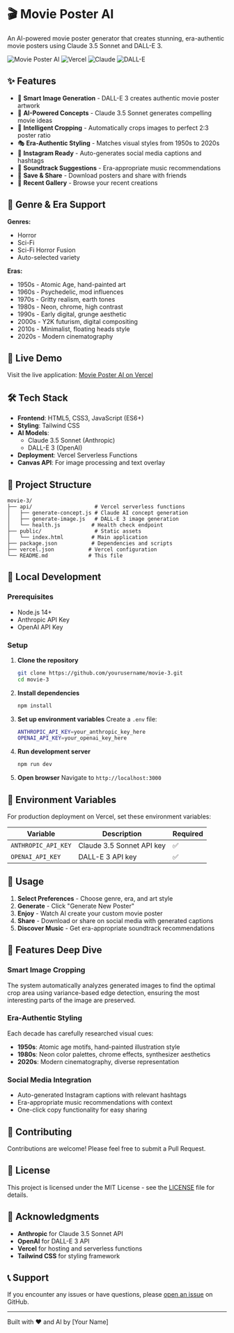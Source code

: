 # 🎬 Movie Poster AI

An AI-powered movie poster generator that creates stunning, era-authentic movie posters using Claude 3.5 Sonnet and DALL-E 3.

![Movie Poster AI](https://img.shields.io/badge/AI-Movie%20Poster%20Generator-blue)
![Vercel](https://img.shields.io/badge/Deployed%20on-Vercel-black)
![Claude](https://img.shields.io/badge/Powered%20by-Claude%203.5-orange)
![DALL-E](https://img.shields.io/badge/Images%20by-DALL--E%203-green)

## ✨ Features

- 🎨 **Smart Image Generation** - DALL-E 3 creates authentic movie poster artwork
- 🧠 **AI-Powered Concepts** - Claude 3.5 Sonnet generates compelling movie ideas
- 📐 **Intelligent Cropping** - Automatically crops images to perfect 2:3 poster ratio
- 🎭 **Era-Authentic Styling** - Matches visual styles from 1950s to 2020s
- 📱 **Instagram Ready** - Auto-generates social media captions and hashtags
- 🎵 **Soundtrack Suggestions** - Era-appropriate music recommendations
- 💾 **Save & Share** - Download posters and share with friends
- 🔄 **Recent Gallery** - Browse your recent creations

## 🎯 Genre & Era Support

**Genres:**
- Horror
- Sci-Fi  
- Sci-Fi Horror Fusion
- Auto-selected variety

**Eras:**
- 1950s - Atomic Age, hand-painted art
- 1960s - Psychedelic, mod influences  
- 1970s - Gritty realism, earth tones
- 1980s - Neon, chrome, high contrast
- 1990s - Early digital, grunge aesthetic
- 2000s - Y2K futurism, digital compositing
- 2010s - Minimalist, floating heads style
- 2020s - Modern cinematography

## 🚀 Live Demo

Visit the live application: [Movie Poster AI on Vercel](https://movie-3.vercel.app)

## 🛠️ Tech Stack

- **Frontend**: HTML5, CSS3, JavaScript (ES6+)
- **Styling**: Tailwind CSS
- **AI Models**: 
  - Claude 3.5 Sonnet (Anthropic)
  - DALL-E 3 (OpenAI)
- **Deployment**: Vercel Serverless Functions
- **Canvas API**: For image processing and text overlay

## 📁 Project Structure

```
movie-3/
├── api/                    # Vercel serverless functions
│   ├── generate-concept.js # Claude AI concept generation
│   ├── generate-image.js   # DALL-E 3 image generation  
│   └── health.js          # Health check endpoint
├── public/                 # Static assets
│   └── index.html         # Main application
├── package.json           # Dependencies and scripts
├── vercel.json           # Vercel configuration
└── README.md             # This file
```

## 🚀 Local Development

### Prerequisites

- Node.js 14+ 
- Anthropic API Key
- OpenAI API Key

### Setup

1. **Clone the repository**
   ```bash
   git clone https://github.com/yourusername/movie-3.git
   cd movie-3
   ```

2. **Install dependencies**
   ```bash
   npm install
   ```

3. **Set up environment variables**
   Create a `.env` file:
   ```bash
   ANTHROPIC_API_KEY=your_anthropic_key_here
   OPENAI_API_KEY=your_openai_key_here
   ```

4. **Run development server**
   ```bash
   npm run dev
   ```

5. **Open browser**
   Navigate to `http://localhost:3000`

## 🔧 Environment Variables

For production deployment on Vercel, set these environment variables:

| Variable | Description | Required |
|----------|-------------|----------|
| `ANTHROPIC_API_KEY` | Claude 3.5 Sonnet API key | ✅ |
| `OPENAI_API_KEY` | DALL-E 3 API key | ✅ |

## 📱 Usage

1. **Select Preferences** - Choose genre, era, and art style
2. **Generate** - Click "Generate New Poster" 
3. **Enjoy** - Watch AI create your custom movie poster
4. **Share** - Download or share on social media with generated captions
5. **Discover Music** - Get era-appropriate soundtrack recommendations

## 🎨 Features Deep Dive

### Smart Image Cropping
The system automatically analyzes generated images to find the optimal crop area using variance-based edge detection, ensuring the most interesting parts of the image are preserved.

### Era-Authentic Styling  
Each decade has carefully researched visual cues:
- **1950s**: Atomic age motifs, hand-painted illustration style
- **1980s**: Neon color palettes, chrome effects, synthesizer aesthetics
- **2020s**: Modern cinematography, diverse representation

### Social Media Integration
- Auto-generated Instagram captions with relevant hashtags
- Era-appropriate music recommendations with context
- One-click copy functionality for easy sharing

## 🤝 Contributing

Contributions are welcome! Please feel free to submit a Pull Request.

## 📄 License

This project is licensed under the MIT License - see the [LICENSE](LICENSE) file for details.

## 🙏 Acknowledgments

- **Anthropic** for Claude 3.5 Sonnet API
- **OpenAI** for DALL-E 3 API  
- **Vercel** for hosting and serverless functions
- **Tailwind CSS** for styling framework

## 📞 Support

If you encounter any issues or have questions, please [open an issue](https://github.com/yourusername/movie-3/issues) on GitHub.

---

Built with ❤️ and AI by [Your Name]